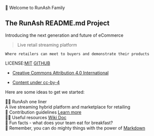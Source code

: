 👋 Welcome to RunAsh Family <h1p>

## The RunAsh README.md Project
Introducing the next generation and future of eCommerce 

>Live retail streaming platform 
>
  ``Where retailers can meet to buyers and demonstrate their products``

 
  LICENSE:[MIT](url) [GITHUB](url) 
  



  
- [Creative Commons Attribution 4.0 International](https://github.com/rammurmu/oss-enterprise/blob/fe2bea6e38f6f10e524970e60b351d4583f7651d/LICENSE)

- [Content under cc-by-4](https://github.com/rammurmu/oss-enterprise/commit/8984ddab19e4decf77c186122558acb2b570817d)
  
 Here are some ideas to get we started:
  
 🙋‍♀️ RunAsh one liner<br>
 A live streaming hybrid platform and marketplace for retailing<br>
 🌈 Contribution guidelines  [Learn more ](url)<br>
 👩‍💻 Useful resources [Wiki Doc](url) <br>
 🍿 Fun facts - what does your team eat for breakfast?<br>
 🧙 Remember, you can do mighty things with the power of [Markdown](https://docs.github.com/github/writing-on-github/getting-started-with-writing-and-formatting-on-github/basic-writing-and-formatting-syntax)

